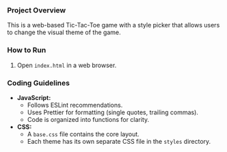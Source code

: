 ### Project Overview

This is a web-based Tic-Tac-Toe game with a style picker that allows users to change the visual theme of the game.

### How to Run

1.  Open `index.html` in a web browser.

### Coding Guidelines

*   **JavaScript:**
    *   Follows ESLint recommendations.
    *   Uses Prettier for formatting (single quotes, trailing commas).
    *   Code is organized into functions for clarity.
*   **CSS:**
    *   A `base.css` file contains the core layout.
    *   Each theme has its own separate CSS file in the `styles` directory.
